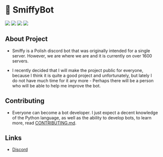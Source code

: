 
# 🤖 SmiffyBot
![](https://img.shields.io/github/commit-activity/w/SmiffyBot/SmiffyBot?style=for-the-badge&color=%232289e0)
![](https://img.shields.io/github/languages/top/SmiffyBot/SmiffyBot?style=for-the-badge&color=%232289e0)
![](https://img.shields.io/github/license/SmiffyBot/SmiffyBot?style=for-the-badge&color=%232289e0)
![](https://img.shields.io/discord/996550477590315083?style=for-the-badge&label=Discord&color=%232289e0)

## About Project
- Smiffy is a Polish discord bot that was originally intended for a single server.
However, we are where we are and it is currently on over 1600 servers.


- I recently decided that I will make the project public for everyone, because I think it is quite a good project and unfortunately, but lately I do not have much time for it any more - Perhaps there will be a person who will be able to help me improve the bot.


<!-- + ## ~~Nextcord Library~~ (It's currently outdated)
- Bot is based mainly on nextcord (a fork of Discord.py), but much of the code has been removed or changed just for the bot. For example, the entire implementation of prefix commands or even entire objects such as `Context` have been removed.


- Cache system has also been lightly changed, so methods that make HTTP requests `(.fetch)` after receiving a response will automatically add the object to the cache.


- You can see the edited version of nextcord at this [link](https://github.com/SmiffyBot/nextcord/tree/Smiffy).
+ -->

## Contributing
- Everyone can become a bot developer. I just expect a decent knowledge of the Python language, as well as the ability to develop bots, to learn more, read [CONTRIBUTING.md](CONTRIBUTING.md).

## Links
- [Discord](https://discord.gg/TmUpSDyzQn)
